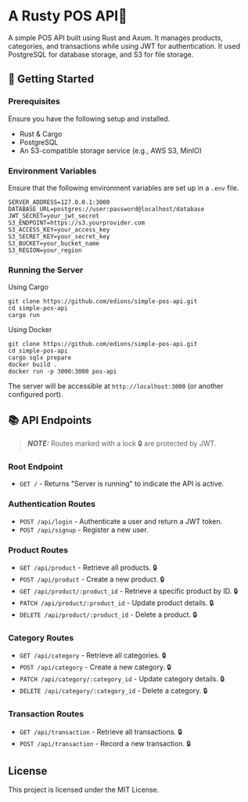 # A Rusty POS API🦀

A simple POS API built using Rust and Axum. It manages products, categories, and transactions while using JWT for authentication. It used PostgreSQL for database storage, and S3 for file storage.

## 🚀 Getting Started

### Prerequisites
Ensure you have the following setup and installed.
- Rust & Cargo
- PostgreSQL
- An S3-compatible storage service (e.g., AWS S3, MinIO)

### Environment Variables
Ensure that the following environment variables are set up in a ``.env`` file.
```
SERVER_ADDRESS=127.0.0.1:3000
DATABASE_URL=postgres://user:password@localhost/database
JWT_SECRET=your_jwt_secret
S3_ENDPOINT=https://s3.yourprovider.com
S3_ACCESS_KEY=your_access_key
S3_SECRET_KEY=your_secret_key
S3_BUCKET=your_bucket_name
S3_REGION=your_region
```

### Running the Server
Using Cargo
```
git clone https://github.com/edions/simple-pos-api.git
cd simple-pos-api
cargo run
```

Using Docker
```
git clone https://github.com/edions/simple-pos-api.git
cd simple-pos-api
cargo sqlx prepare
docker build .
docker run -p 3000:3000 pos-api
```
The server will be accessible at `http://localhost:3000` (or another configured port).

## 📚 API Endpoints
> **_NOTE:_** Routes marked with a lock 🔒 are protected by JWT.

### Root Endpoint
- `GET /` - Returns "Server is running" to indicate the API is active.

### Authentication Routes
- `POST /api/login` - Authenticate a user and return a JWT token.
- `POST /api/signup` - Register a new user.

### Product Routes
- `GET /api/product` - Retrieve all products. 🔒
- `POST /api/product` - Create a new product. 🔒
- `GET /api/product/:product_id` - Retrieve a specific product by ID. 🔒
- `PATCH /api/product/:product_id` - Update product details. 🔒
- `DELETE /api/product/:product_id` - Delete a product. 🔒

### Category Routes
- `GET /api/category` - Retrieve all categories. 🔒
- `POST /api/category` - Create a new category. 🔒
- `PATCH /api/category/:category_id` - Update category details. 🔒
- `DELETE /api/category/:category_id` - Delete a category. 🔒

### Transaction Routes
- `GET /api/transaction` - Retrieve all transactions. 🔒
- `POST /api/transaction` - Record a new transaction. 🔒

## License
This project is licensed under the MIT License.
